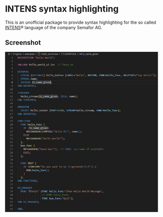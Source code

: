 # INTENS syntax highlighting

This is an unofficial package to provide syntax highlighting for the so called [INTENS](https://www.semafor.ch/en/products/intens/)&reg; language of the company Semafor AG.

## Screenshot

![Screenshot](./images/screenshot.png)
